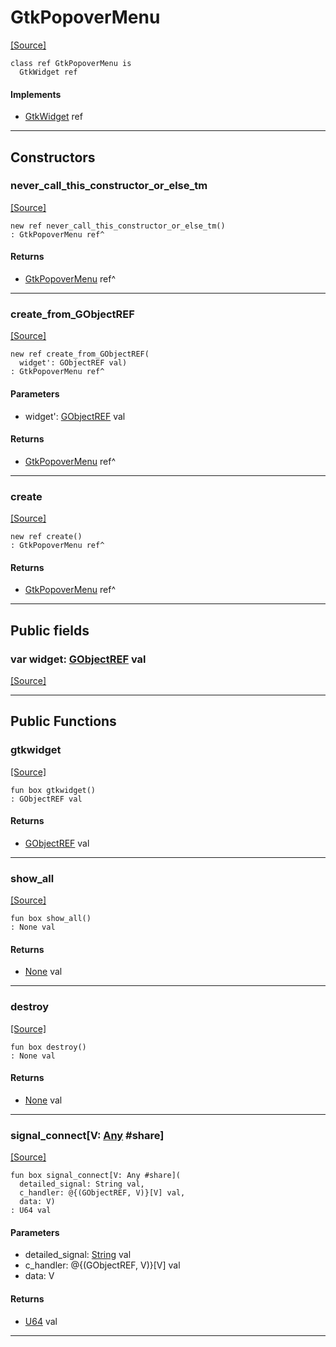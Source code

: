 # GtkPopoverMenu
<span class="source-link">[[Source]](src/gtk3/GtkPopoverMenu.md#L6)</span>
```pony
class ref GtkPopoverMenu is
  GtkWidget ref
```

#### Implements

* [GtkWidget](gtk3-GtkWidget.md) ref

---

## Constructors

### never_call_this_constructor_or_else_tm
<span class="source-link">[[Source]](src/gtk3/GtkPopoverMenu.md#L10)</span>


```pony
new ref never_call_this_constructor_or_else_tm()
: GtkPopoverMenu ref^
```

#### Returns

* [GtkPopoverMenu](gtk3-GtkPopoverMenu.md) ref^

---

### create_from_GObjectREF
<span class="source-link">[[Source]](src/gtk3/GtkPopoverMenu.md#L13)</span>


```pony
new ref create_from_GObjectREF(
  widget': GObjectREF val)
: GtkPopoverMenu ref^
```
#### Parameters

*   widget': [GObjectREF](gtk3-..-gobject-GObjectREF.md) val

#### Returns

* [GtkPopoverMenu](gtk3-GtkPopoverMenu.md) ref^

---

### create
<span class="source-link">[[Source]](src/gtk3/GtkPopoverMenu.md#L17)</span>


```pony
new ref create()
: GtkPopoverMenu ref^
```

#### Returns

* [GtkPopoverMenu](gtk3-GtkPopoverMenu.md) ref^

---

## Public fields

### var widget: [GObjectREF](gtk3-..-gobject-GObjectREF.md) val
<span class="source-link">[[Source]](src/gtk3/GtkPopoverMenu.md#L7)</span>



---

## Public Functions

### gtkwidget
<span class="source-link">[[Source]](src/gtk3/GtkPopoverMenu.md#L9)</span>


```pony
fun box gtkwidget()
: GObjectREF val
```

#### Returns

* [GObjectREF](gtk3-..-gobject-GObjectREF.md) val

---

### show_all
<span class="source-link">[[Source]](src/gtk3/GtkWidget.md#L4)</span>


```pony
fun box show_all()
: None val
```

#### Returns

* [None](builtin-None.md) val

---

### destroy
<span class="source-link">[[Source]](src/gtk3/GtkWidget.md#L10)</span>


```pony
fun box destroy()
: None val
```

#### Returns

* [None](builtin-None.md) val

---

### signal_connect\[V: [Any](builtin-Any.md) #share\]
<span class="source-link">[[Source]](src/gtk3/GtkWidget.md#L13)</span>


```pony
fun box signal_connect[V: Any #share](
  detailed_signal: String val,
  c_handler: @{(GObjectREF, V)}[V] val,
  data: V)
: U64 val
```
#### Parameters

*   detailed_signal: [String](builtin-String.md) val
*   c_handler: @{(GObjectREF, V)}[V] val
*   data: V

#### Returns

* [U64](builtin-U64.md) val

---

